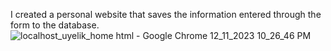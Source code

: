 I created a personal website that saves the information entered through the form to the database.
![localhost_uyelik_home html - Google Chrome 12_11_2023 10_26_46 PM](https://github.com/BerkayOzkan33/Personal-Website---MySQL-Database/assets/131293771/11e828de-61bf-4bad-a08d-f7eadf3d6c3f)

